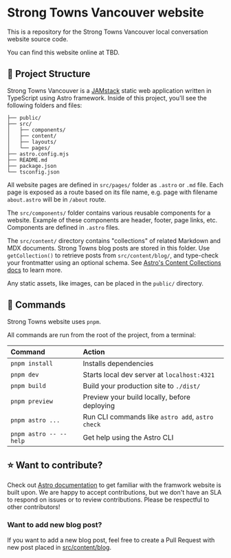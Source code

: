 # Strong Towns Vancouver website

This is a repository for the Strong Towns Vancouver local conversation website source code.

You can find this website online at TBD.

## 🚀 Project Structure

Strong Towns Vancouver is a [JAMstack](https://jamstack.org/what-is-jamstack/) static web application written in TypeScript using Astro framework. Inside of this project, you'll see the following folders and files:

```text
├── public/
├── src/
│   ├── components/
│   ├── content/
│   ├── layouts/
│   └── pages/
├── astro.config.mjs
├── README.md
├── package.json
└── tsconfig.json
```

All website pages are defined in `src/pages/` folder as `.astro` or `.md` file. Each page is exposed as a route based on its file name, e.g. page with filename `about.astro` will be in `/about` route.

The `src/components/` folder contains various reusable components for a website. Example of these components are header, footer, page links, etc. Components are defined in `.astro` files.

The `src/content/` directory contains "collections" of related Markdown and MDX documents. Strong Towns blog posts are stored in this folder. Use `getCollection()` to retrieve posts from `src/content/blog/`, and type-check your frontmatter using an optional schema. See [Astro's Content Collections docs](https://docs.astro.build/en/guides/content-collections/) to learn more.

Any static assets, like images, can be placed in the `public/` directory.

## 🧞 Commands

Strong Towns website uses `pnpm`.

All commands are run from the root of the project, from a terminal:

| Command                | Action                                           |
| :--------------------- | :----------------------------------------------- |
| `pnpm install`         | Installs dependencies                            |
| `pnpm dev`             | Starts local dev server at `localhost:4321`      |
| `pnpm build`           | Build your production site to `./dist/`          |
| `pnpm preview`         | Preview your build locally, before deploying     |
| `pnpm astro ...`       | Run CLI commands like `astro add`, `astro check` |
| `pnpm astro -- --help` | Get help using the Astro CLI                     |

## ⭐ Want to contribute?

Check out [Astro documentation](https://docs.astro.build) to get familiar with the framwork website is built upon. We are happy to accept contributions, but we don't have an SLA to respond on issues or to review contributions. Please be respectful to other contributors!

### Want to add new blog post?

If you want to add a new blog post, feel free to create a Pull Request with new post placed in [src/content/blog](https://github.com/StrongTownsVancouver/website/tree/main/src/content/blog).